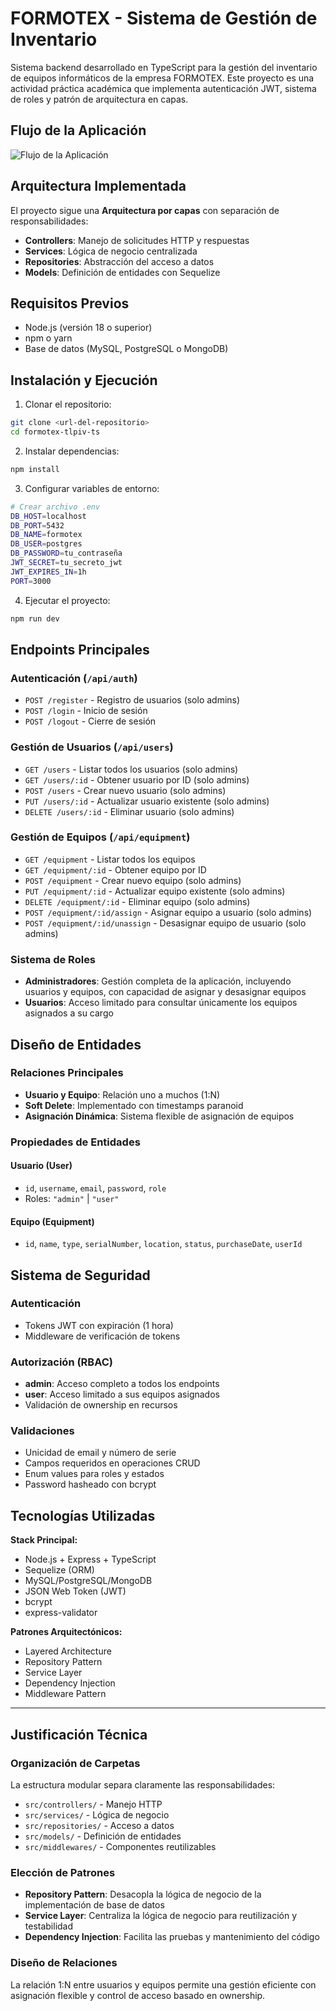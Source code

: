# FORMOTEX - Sistema de Gestión de Inventario

Sistema backend desarrollado en TypeScript para la gestión del inventario de equipos informáticos de la empresa FORMOTEX. Este proyecto es una actividad práctica académica que implementa autenticación JWT, sistema de roles y patrón de arquitectura en capas.

## Flujo de la Aplicación

![Flujo de la Aplicación](./flujo-app.png)

## Arquitectura Implementada

El proyecto sigue una **Arquitectura por capas** con separación de responsabilidades:

- **Controllers**: Manejo de solicitudes HTTP y respuestas
- **Services**: Lógica de negocio centralizada
- **Repositories**: Abstracción del acceso a datos
- **Models**: Definición de entidades con Sequelize

## Requisitos Previos

- Node.js (versión 18 o superior)
- npm o yarn
- Base de datos (MySQL, PostgreSQL o MongoDB)

## Instalación y Ejecución

1. Clonar el repositorio:

```bash
git clone <url-del-repositorio>
cd formotex-tlpiv-ts
```

2. Instalar dependencias:

```bash
npm install
```

3. Configurar variables de entorno:

```bash
# Crear archivo .env
DB_HOST=localhost
DB_PORT=5432
DB_NAME=formotex
DB_USER=postgres
DB_PASSWORD=tu_contraseña
JWT_SECRET=tu_secreto_jwt
JWT_EXPIRES_IN=1h
PORT=3000
```

4. Ejecutar el proyecto:

```bash
npm run dev
```

## Endpoints Principales

### Autenticación (`/api/auth`)

- `POST /register` - Registro de usuarios (solo admins)
- `POST /login` - Inicio de sesión
- `POST /logout` - Cierre de sesión

### Gestión de Usuarios (`/api/users`)

- `GET /users` - Listar todos los usuarios (solo admins)
- `GET /users/:id` - Obtener usuario por ID (solo admins)
- `POST /users` - Crear nuevo usuario (solo admins)
- `PUT /users/:id` - Actualizar usuario existente (solo admins)
- `DELETE /users/:id` - Eliminar usuario (solo admins)

### Gestión de Equipos (`/api/equipment`)

- `GET /equipment` - Listar todos los equipos
- `GET /equipment/:id` - Obtener equipo por ID
- `POST /equipment` - Crear nuevo equipo (solo admins)
- `PUT /equipment/:id` - Actualizar equipo existente (solo admins)
- `DELETE /equipment/:id` - Eliminar equipo (solo admins)
- `POST /equipment/:id/assign` - Asignar equipo a usuario (solo admins)
- `POST /equipment/:id/unassign` - Desasignar equipo de usuario (solo admins)

### Sistema de Roles

- **Administradores**: Gestión completa de la aplicación, incluyendo usuarios y equipos, con capacidad de asignar y desasignar equipos
- **Usuarios**: Acceso limitado para consultar únicamente los equipos asignados a su cargo

## Diseño de Entidades

### Relaciones Principales

- **Usuario y Equipo**: Relación uno a muchos (1:N)
- **Soft Delete**: Implementado con timestamps paranoid
- **Asignación Dinámica**: Sistema flexible de asignación de equipos

### Propiedades de Entidades

#### Usuario (User)

- `id`, `username`, `email`, `password`, `role`
- Roles: `"admin"` | `"user"`

#### Equipo (Equipment)

- `id`, `name`, `type`, `serialNumber`, `location`, `status`, `purchaseDate`, `userId`

## Sistema de Seguridad

### Autenticación

- Tokens JWT con expiración (1 hora)
- Middleware de verificación de tokens

### Autorización (RBAC)

- **admin**: Acceso completo a todos los endpoints
- **user**: Acceso limitado a sus equipos asignados
- Validación de ownership en recursos

### Validaciones

- Unicidad de email y número de serie
- Campos requeridos en operaciones CRUD
- Enum values para roles y estados
- Password hasheado con bcrypt

## Tecnologías Utilizadas

**Stack Principal:**

- Node.js + Express + TypeScript
- Sequelize (ORM)
- MySQL/PostgreSQL/MongoDB
- JSON Web Token (JWT)
- bcrypt
- express-validator

**Patrones Arquitectónicos:**

- Layered Architecture
- Repository Pattern
- Service Layer
- Dependency Injection
- Middleware Pattern

---

## Justificación Técnica

### Organización de Carpetas

La estructura modular separa claramente las responsabilidades:

- `src/controllers/` - Manejo HTTP
- `src/services/` - Lógica de negocio
- `src/repositories/` - Acceso a datos
- `src/models/` - Definición de entidades
- `src/middlewares/` - Componentes reutilizables

### Elección de Patrones

- **Repository Pattern**: Desacopla la lógica de negocio de la implementación de base de datos
- **Service Layer**: Centraliza la lógica de negocio para reutilización y testabilidad
- **Dependency Injection**: Facilita las pruebas y mantenimiento del código

### Diseño de Relaciones

La relación 1:N entre usuarios y equipos permite una gestión eficiente con asignación flexible y control de acceso basado en ownership.
